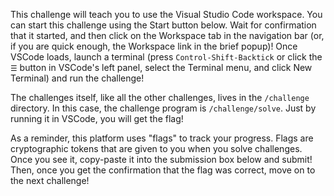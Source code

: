 This challenge will teach you to use the Visual Studio Code workspace.
You can start this challenge using the Start button below.
Wait for confirmation that it started, and then click on the Workspace tab in the navigation bar (or, if you are quick enough, the Workspace link in the brief popup)!
Once VSCode loads, launch a terminal (press `Control-Shift-Backtick` or click the `☰` button in VSCode's left panel, select the Terminal menu, and click New Terminal) and run the challenge!

The challenges itself, like all the other challenges, lives in the `/challenge` directory.
In this case, the challenge program is `/challenge/solve`.
Just by running it in VSCode, you will get the flag!

As a reminder, this platform uses "flags" to track your progress.
Flags are cryptographic tokens that are given to you when you solve challenges.
Once you see it, copy-paste it into the submission box below and submit!
Then, once you get the confirmation that the flag was correct, move on to the next challenge!
